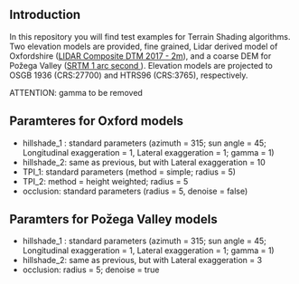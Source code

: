 ## Introduction 
In this repository you will find test examples for Terrain Shading algorithms. Two elevation models are provided, fine grained, Lidar derived model of Oxfordshire ([LIDAR Composite DTM 2017 - 2m](https://data.gov.uk/dataset/002d24f0-0056-4176-b55e-171ba7f0e0d5/lidar-composite-dtm-2017-2m)), and a coarse DEM for Požega Valley ([SRTM 1 arc second ](https://www.usgs.gov/centers/eros/science/usgs-eros-archive-digital-elevation-shuttle-radar-topography-mission-srtm-1-arc?qt-science_center_objects=0#qt-science_center_objects)). Elevation models are projected to OSGB 1936 (CRS:27700) and HTRS96 (CRS:3765), respectively. 

ATTENTION: gamma to be removed

## Paramteres for Oxford models

- hillshade_1 : standard parameters (azimuth = 315; sun angle = 45; Longitudinal exaggeration = 1, Lateral exaggeration = 1; gamma = 1)
- hillshade_2: same as previous, but with Lateral exaggeration = 10
- TPI_1: standard parameters (method = simple; radius = 5)
- TPI_2: method = height weighted; radius = 5 
- occlusion: standard parameters (radius = 5, denoise = false)

## Paramters for Požega Valley models
- hillshade_1 : standard parameters (azimuth = 315; sun angle = 45; Longitudinal exaggeration = 1, Lateral exaggeration = 1; gamma = 1)
- hillshade_2: same as previous, but with Lateral exaggeration = 3
- occlusion: radius = 5; denoise = true
